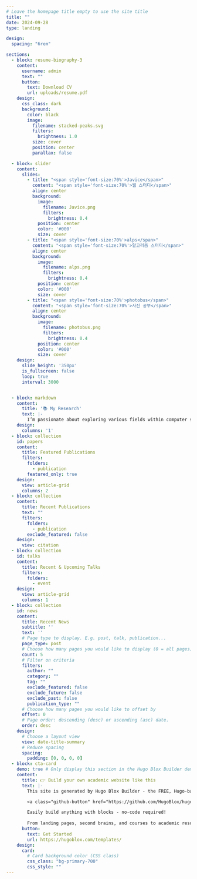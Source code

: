 ```yaml
---
# Leave the homepage title empty to use the site title
title: ""
date: 2024-09-28
type: landing

design:
  spacing: "6rem"

sections:
  - block: resume-biography-3
    content:
      username: admin
      text: ""
      button:
        text: Download CV
        url: uploads/resume.pdf
    design:
      css_class: dark
      background:
        color: black
        image:
          filename: stacked-peaks.svg
          filters:
            brightness: 1.0
          size: cover
          position: center
          parallax: false

  - block: slider
    content:
      slides:
        - title: "<span style='font-size:70%'>Javice</span>"
          content: "<span style='font-size:70%'>웹 스터디</span>"
          align: center
          background:
            image:
              filename: Javice.png
              filters:
                brightness: 0.4
            position: center
            color: '#000'
            size: cover
        - title: "<span style='font-size:70%'>alps</span>"
          content: "<span style='font-size:70%'>알고리즘 스터디</span>"
          align: center
          background:
            image:
              filename: alps.png
              filters:
                brightness: 0.4
            position: center
            color: '#000'
            size: cover
        - title: "<span style='font-size:70%'>photobus</span>"
          content: "<span style='font-size:70%'>사진 공부</span>"
          align: center
          background:
            image:
              filename: photobus.png
              filters:
                brightness: 0.4
            position: center
            color: '#000'
            size: cover
    design:
      slide_height: '350px'
      is_fullscreen: false
      loop: true
      interval: 3000


  - block: markdown
    content:
      title: '📚 My Research'
      text: |-
        I’m passionate about exploring various fields within computer science, with a particular focus on backend web development.
    design:
      columns: '1'
  - block: collection
    id: papers
    content:
      title: Featured Publications
      filters:
        folders:
          - publication
        featured_only: true
    design:
      view: article-grid
      columns: 2
  - block: collection
    content:
      title: Recent Publications
      text: ""
      filters:
        folders:
          - publication
        exclude_featured: false
    design:
      view: citation
  - block: collection
    id: talks
    content:
      title: Recent & Upcoming Talks
      filters:
        folders:
          - event
    design:
      view: article-grid
      columns: 1
  - block: collection
    id: news
    content:
      title: Recent News
      subtitle: ''
      text: ''
      # Page type to display. E.g. post, talk, publication...
      page_type: post
      # Choose how many pages you would like to display (0 = all pages)
      count: 5
      # Filter on criteria
      filters:
        author: ""
        category: ""
        tag: ""
        exclude_featured: false
        exclude_future: false
        exclude_past: false
        publication_type: ""
      # Choose how many pages you would like to offset by
      offset: 0
      # Page order: descending (desc) or ascending (asc) date.
      order: desc
    design:
      # Choose a layout view
      view: date-title-summary
      # Reduce spacing
      spacing:
        padding: [0, 0, 0, 0]
  - block: cta-card
    demo: true # Only display this section in the Hugo Blox Builder demo site
    content:
      title: 👉 Build your own academic website like this
      text: |-
        This site is generated by Hugo Blox Builder - the FREE, Hugo-based open source website builder trusted by 250,000+ academics like you.

        <a class="github-button" href="https://github.com/HugoBlox/hugo-blox-builder" data-color-scheme="no-preference: light; light: light; dark: dark;" data-icon="octicon-star" data-size="large" data-show-count="true" aria-label="Star HugoBlox/hugo-blox-builder on GitHub">Star</a>

        Easily build anything with blocks - no-code required!
        
        From landing pages, second brains, and courses to academic resumés, conferences, and tech blogs.
      button:
        text: Get Started
        url: https://hugoblox.com/templates/
    design:
      card:
        # Card background color (CSS class)
        css_class: "bg-primary-700"
        css_style: ""
---
```

